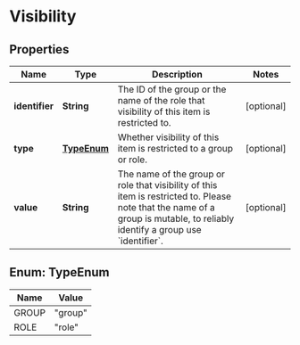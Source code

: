 # Visibility

## Properties
Name | Type | Description | Notes
------------ | ------------- | ------------- | -------------
**identifier** | **String** | The ID of the group or the name of the role that visibility of this item is restricted to. |  [optional]
**type** | [**TypeEnum**](#TypeEnum) | Whether visibility of this item is restricted to a group or role. |  [optional]
**value** | **String** | The name of the group or role that visibility of this item is restricted to. Please note that the name of a group is mutable, to reliably identify a group use &#x60;identifier&#x60;. |  [optional]

<a name="TypeEnum"></a>
## Enum: TypeEnum
Name | Value
---- | -----
GROUP | &quot;group&quot;
ROLE | &quot;role&quot;
